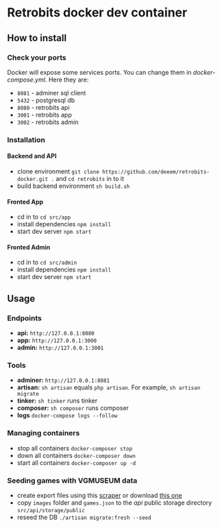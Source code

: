 # Retrobits docker dev container

## How to install

### Check your ports
Docker will expose some services ports. You can change them in *docker-compose.yml*. Here they are:
* `8081` - adminer sql client
* `5432` - postgresql db
* `8080` - retrobits api
* `3001` - retrobits app
* `3002` - retrobits admin

### Installation
#### Backend and API
* clone environment `git clone https://github.com/deeem/retrobits-docker.git .` and `cd retrobits` in to it
* build backend environment `sh build.sh`
#### Fronted App
* cd in to `cd src/app`
* install dependencies `npm install`
* start dev server `npm start`
#### Fronted Admin
* cd in to `cd src/admin`
* install dependencies `npm install`
* start dev server `npm start`


## Usage

### Endpoints
* **api:** `http://127.0.0.1:8080`
* **app:** `http://127.0.0.1:3000`
* **admin:** `http://127.0.0.1:3001`

### Tools
* **adminer:** `http://127.0.0.1:8081`
* **artisan:** `sh artisan` equals `php artisan`. For example, `sh artisan migrate`
* **tinker:** `sh tinker` runs tinker
* **composer:** `sh composer` runs composer
* **logs** `docker-compose logs --follow`


### Managing containers
* stop all containers `docker-composer stop`
* down all containers `docker-composer down`
* start all containers `docker-composer up -d`

### Seeding games with VGMUSEUM data
* create export files using this [scraper](https://github.com/deeem/vgmuseum-grabber) or download [this one](https://mega.nz/#!pCR1RARQ!VHvB4s8AUYwGj8Tj4tvIskMxvaxf5CWeKeOTPP0NoQg)
* copy `images` folder and `games.json` to the *api* public storage directory `src/api/storage/public`
* reseed the DB `./artisan migrate:fresh --seed`

